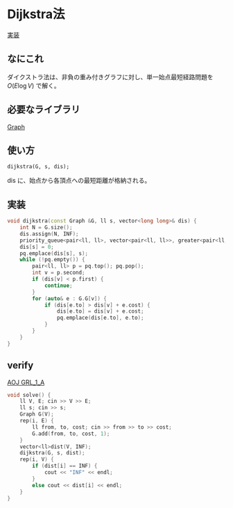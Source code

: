 # Dijkstra法
[実装](https://github.com/Oxojo/Oxojo-Library/blob/main/Graph/dijkstra.cpp)

## なにこれ
ダイクストラ法は、非負の重み付きグラフに対し、単一始点最短経路問題を $O(E \log V)$ で解く。

## 必要なライブラリ
[Graph](https://oxojo.github.io/Oxojo-Library/Graph/Graph)

## 使い方
```
dijkstra(G, s, dis);
```
dis に、始点から各頂点への最短距離が格納される。

## 実装
```cpp
void dijkstra(const Graph &G, ll s, vector<long long>& dis) {
    int N = G.size();
    dis.assign(N, INF);
    priority_queue<pair<ll, ll>, vector<pair<ll, ll>>, greater<pair<ll, ll>>> pq;
    dis[s] = 0;
    pq.emplace(dis[s], s);
    while (!pq.empty()) {
        pair<ll, ll> p = pq.top(); pq.pop();
        int v = p.second;
        if (dis[v] < p.first) {
            continue;
        }
        for (auto& e : G.G[v]) {
            if (dis[e.to] > dis[v] + e.cost) {
                dis[e.to] = dis[v] + e.cost;
                pq.emplace(dis[e.to], e.to);
            }
        }
    }
}
```

## verify
[AOJ GRL_1_A](https://onlinejudge.u-aizu.ac.jp/courses/library/5/GRL/1/GRL_1_A)
```cpp
void solve() {
	ll V, E; cin >> V >> E;
	ll s; cin >> s;
	Graph G(V);
	rep(i, E) {
		ll from, to, cost; cin >> from >> to >> cost;
		G.add(from, to, cost, 1);
	}
	vector<ll>dist(V, INF);
	dijkstra(G, s, dist);
	rep(i, V) {
		if (dist[i] == INF) {
			cout << "INF" << endl;
		}
		else cout << dist[i] << endl;
	}
}
```
